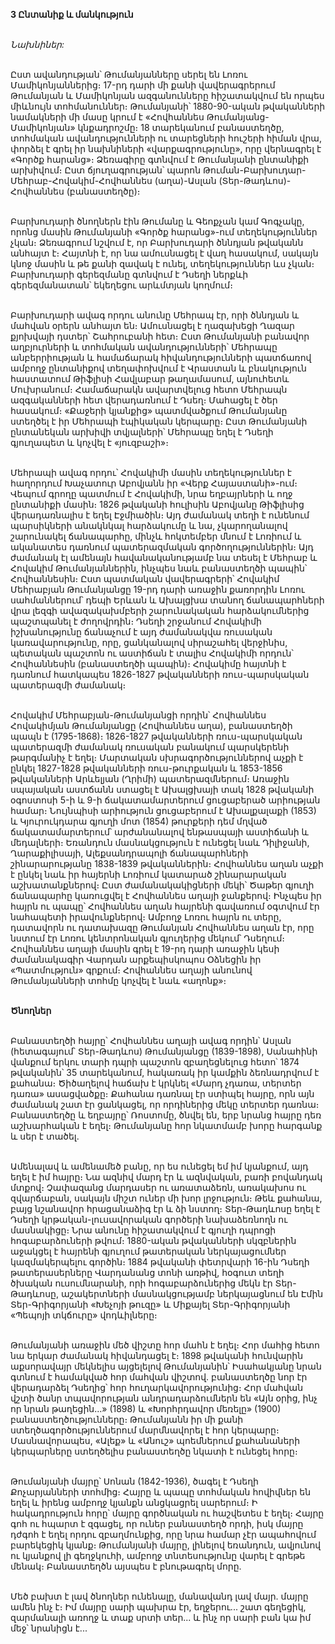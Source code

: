 **3 Ընտանիք և մանկություն**

\
_Նախնիներ:_

\
Ըստ ավանդության՝ Թումանյանները սերել են Լոռու Մամիկոնյաններից։ 17-րդ դարի մի քանի վավերագրերում Թումանյան և Մամիկոնյան ազգանունները հիշատակվում են որպես միևնույն տոհմանուններ։ Թումանյանի՝ 1880-90-ական թվականների նամակների մի մասը կրում է «Հովհաննես Թումանյանց-Մամիկոնյան» կնքադրոշմը։ 18 տարեկանում բանաստեղծը, տոհմական ավանդությունների ու տարեցների հուշերի հիման վրա, փորձել է գրել իր նախնիների «վարքագրությունը», որը վերնագրել է «Գործք հարանց»։ Ձեռագիրը գտնվում է Թումանյանի ընտանիքի արխիվում։ Ըստ ճյուղագրության՝ պարոն Թուման-Բարխուդար-Մեհրաբ-Հովակիմ-Հովհաննես (աղա)-Ասլան (Տեր-Թադևոս)-Հովհաննես (բանաստեղծը)։

\
Բարխուդարի ծնողներն էին Թումանը և Գեոքչան կամ Գոգչակը, որոնց մասին Թումանյանի «Գործք հարանց»-ում տեղեկություններ չկան։ Ձեռագրում նշվում է, որ Բարխուդարի ծննդյան թվականն անհայտ է։ Հայտնի է, որ նա ամուսնացել է վաղ հասակում, սակայն կնոջ մասին և թե քանի զավակ է ունել, տեղեկություններ ևս չկան։ Բարխուդարի գերեզմանը գտնվում է Դսեղի ներքևի գերեզմանատան՝ եկեղեցու արևմտյան կողմում։

\
Բարխուդարի ավագ որդու անունը Մեհրապ էր, որի ծննդյան և մահվան օրերն անհայտ են։ Ամուսնացել է ղազախեցի Ղազար քյոխվայի դստեր՝ Շահրուբանի հետ։ Ըստ Թումանյանի բանավոր աղբյուրների և տոհմական ավանդությունների՝ Մեհրապը անբերրիության և համաճարակ հիվանդությունների պատճառով ամբողջ ընտանիքով տեղափոխվում է Վրաստան և բնակություն հաստատում Թիֆլիսի Հավլաբար թաղամասում, այնուհետև Մուխրանում։ Համաճարակն ավարտվելուց հետո Մեհրապն ազգականների հետ վերադառնում է Դսեղ։ Մահացել է ծեր հասակում։ «Քաջերի կյանքից» պատմվածքում Թումանյանը ստեղծել է իր Մեհրապի էպիկական կերպարը։ Ըստ Թումանյանի ընտանեկան արխիվի տվյալների՝ Մեհրապը եղել է Դսեղի գյուղապետ և կոչվել է «յուզբաշի»։

\
Մեհրապի ավագ որդու՝ Հովակիմի մասին տեղեկություններ է հաղորդում Խաչատուր Աբովյանն իր «Վերք Հայաստանի»-ում։ Վեպում գրողը պատմում է Հովակիմի, նրա եղբայրների և ողջ ընտանիքի մասին։ 1826 թվականի հուլիսին Աբովյանը Թիֆլիսից վերադառնալիս է եղել Էջմիածին։ Այդ ժամանակ տեղի է ունենում պարսիկների անակնկալ հարձակումը և նա, չկարողանալով շարունակել ճանապարհը, մինչև հոկտեմբեր մնում է Լոռիում և ականատես դառնում պատերազմական գործողություններին։ Այդ ժամանակ էլ ամենայն հավանականությամբ նա տեսել է Մեհրաբ և Հովակիմ Թումանյաններին, ինչպես նաև բանաստեղծի պապին՝ Հովհաննեսին։ Ըստ պատմական վավերագրերի՝ Հովակիմ Մեհրաբյան Թումանյանցը 19-րդ դարի առաջին քառորդին Լոռու սահմաններում՝ դեպի Երևան և Ախալցխա տանող ճանապարհների վրա լեզգի ավազակախմբերի շարունակական հարձակումներից պաշտպանել է ժողովրդին։ Դսեղի շրջանում Հովակիմի իշխանությունը ճանաչում է այդ ժամանակվա ռուսական կառավարությունը, որը, ցանկանալով սիրաշահել վերջինիս, պետական պաշտոն ու աստիճան է տալիս Հովակիմի որդուն՝ Հովհաննեսին (բանաստեղծի պապին)։ Հովակիմը հայտնի է դառնում հատկապես 1826-1827 թվականների ռուս-պարսկական պատերազմի ժամանակ։

\
Հովակիմ Մեհրաբյան-Թումանյանցի որդին՝ Հովհաննես Հովակիմյան Թումանյանցը (Հովհաննես աղա), բանաստեղծի պապն է (1795-1868)։ 1826-1827 թվականների ռուս-պարսկական պատերազմի ժամանակ ռուսական բանակում պարսկերենի թարգմանիչ է եղել։ Մարտական սխրագործություններով աչքի է ընկել 1827-1828 թվականների ռուս-թուրքական և 1853-1856 թվականների Արևելյան (Ղրիմի) պատերազմներում։ Առաջին սպայական աստճանն ստացել է Ախալցխայի տակ 1828 թվականի օգոստոսի 5-ի և 9-ի ճակատամարտերում ցուցաբերած արիության համար։ Նույնպիսի արիություն ցուցաբերում է Ախալքալաքի (1853) և Կյուրուկդարա գյուղի մոտ (1854) թուրքերի դեմ մղված ճակատամարտերում՝ արժանանալով ենթասպայի աստիճանի և մեդալների։ Եռանդուն մասնակցություն է ունեցել նաև Դիլիջանի, Ղարաքիլիսայի, Ալեքսանդրապոլի ճանապարհների շինարարությանը 1838-1839 թվականներին։ Հովհաննես աղան աչքի է ընկել նաև իր հայերնի Լոռիում կատարած շինարարական աշխատանքներով։ Ըստ ժամանակակիցների մեկի՝ Ծաթեր գյուղի ճանապարհը կառուցվել է Հովհաննես աղայի ջանքերով։ Ինչպես իր հայրն ու պապը՝ Հովհաննես աղան հայրենի գավառում օգտվում էր նահապետի իրավունքներով։ Ամբողջ Լոռու հայրն ու տերը, դատավորն ու դատախազը Թումանյան Հովհաննես աղան էր, որը նստում էր Լոռու կենտրոնական գյուղերից մեկում՝ Դսեղում։ Հովհաննես աղայի մասին գրել է 19-րդ դարի առաջին կեսի ժամանակագիր Վարդան արքեպիսկոպոս Օձնեցին իր «Պատմություն» գրքում։ Հովհաննես աղայի անունով Թումանյանների տոհմը կոչվել է նաև «աղոնք»։

\
**Ծնողներ**

\
Բանաստեղծի հայրը՝ Հովհաննես աղայի ավագ որդին՝ Ասլան (հետագայում՝ Տեր-Թադևոս) Թումանյանցը (1839-1898), Սանահինի վանքում երկու տարի դպրի պաշտոն զբաղեցնելուց հետո՝ 1874 թվականին՝ 35 տարեկանում, հակառակ իր կամքին ձեռնադրվում է քահանա։ Ծիծաղելով հաճախ է կրկնել «Մարդ չդառա, տերտեր դառա» ասացվածքը։ Քահանա դառնալ էր ստիպել հայրը, որն այն ժամանակ շատ էր ցանկացել, որ որդիներից մեկը տերտեր դառնա։ Բանաստեղծը և եղբայրը՝ Ռոստոմը, ծնվել են, երբ նրանց հայրը դեռ աշխարհական է եղել։ Թումանյանը հոր նկատմամբ խորը հարգանք և սեր է տածել․

\
 Ամենալավ և ամենամեծ բանը, որ ես ունեցել եմ իմ կյանքում, այդ եղել է իմ հայրը։ Նա ազնիվ մարդ էր և ազնվական, բառի բովանդակ մտքով։ Չափազանց մարդասեր ու առատաձեռն, առակախոս ու զվարճաբան, սակայն միշտ ուներ մի խոր լրջություն։ Թեև քահանա, բայց նշանավոր հրացանաձիգ էր և ձի նստող։
Տեր-Թադևոսը եղել է Դսեղի կրթական-լուսավորական գործերի նախաձեռնողն ու մասնակիցը։ Նրա անունը հիշատակվում է գյուղի դպրոցի հոգաբարձուների թվում։ 1880-ական թվականների սկզբներին աջակցել է հայրենի գյուղում թատերական ներկայացումներ կազմակերպելու գործին։ 1884 թվականի փետրվարի 16-ին Դսեղի թատերասերները Վարդանանց տոնի առթիվ, հօգուտ տեղի ծխական ուսումնարանի, որի հոգաբարձուներից մեկն էր Տեր-Թադևոսը, աշակերտների մասնակցությամբ ներկայացնում են Էմին Տեր-Գրիգորյանի «Խեչոյի թուզը» և Միքայել Տեր-Գրիգորյանի «Պեպոյի տկճուրը» վոդևիլները։

\
Թումանյանի առաջին մեծ վիշտը հոր մահն է եղել։ Հոր մահից հետո նա երկար ժամանակ հիվանդացել է։ 1898 թվականի հունվարին աքսորավայր մեկնելիս այցելելով Թումանյանին՝ Իսահակյանը նրան գտնում է համակված հոր մահվան վիշտով․ բանաստեղծը նոր էր վերադարձել Դսեղից՝ հոր հուղարկավորությունից։ Հոր մահվան վշտի ծանր տպավորության անդրադարձումներն են «Այն օրից, ինչ որ նրան թաղեցին․․․» (1898) և «Խորհրդավոր մեռելը» (1900) բանաստեղծությունները։ Թումանյանն իր մի քանի ստեղծագործություններում մարմնավորել է հոր կերպարը։ Մասնավորապես, «Ալեք» և «Անուշ» պոեմներում քահանաների կերպարները ստեղծելիս բանաստեղծը նկատի է ունեցել հորը։

\
Թումանյանի մայրը՝ Սոնան (1842-1936), ծագել է Դսեղի Քոչարյանների տոհմից։ Հայրը և պապը տոհմական հովիվներ են եղել և իրենց ամբողջ կյանքն անցկացրել սարերում։ Ի հակադրություն հորը՝ մայրը գործնական ու հաշվետես է եղել։ Հայրը գոհ ու հպարտ է զգացել, որ ուներ բանաստեղծ որդի, իսկ մայրը դժգոհ է եղել որդու զբաղմունքից, որը նրա համար չէր ապահովում բարեկեցիկ կյանք։ Թումանյանի մայրը, լինելով եռանդուն, ավյունով ու կյանքով լի գեղջկուհի, ամբողջ տնտեսությունը վարել է գրեթե մենակ։ Բանաստեղծն այսպես է բնութագրել մորը․

\
 Մեծ բախտ է լավ ծնողներ ունենալը, մանավանդ լավ մայր․ մայրը ամեն ինչ է։ Իմ մայրը սարի պախրա էր, եղջերու․․․ շատ գեղեցիկ, զարմանալի առողջ և տաք սրտի տեր․․․ և ինչ որ սարի բան կա իմ մեջ՝ նրանիցն է․․․
